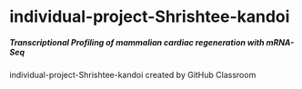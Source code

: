 # individual-project-Shrishtee-kandoi

##### Transcriptional Profiling of mammalian cardiac regeneration with mRNA-Seq



















individual-project-Shrishtee-kandoi created by GitHub Classroom

